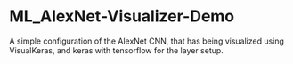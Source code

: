 # ML_AlexNet-Visualizer-Demo
A simple configuration of the AlexNet CNN, that has being visualized using VisualKeras, and keras with tensorflow for the layer setup.
